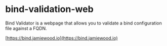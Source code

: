 # bind-validation-web

Bind Validator is a webpage that allows you to validate a bind configuration file against a FQDN.

[https://bind.jamiewood.io](https://bind.jamiewood.io)
